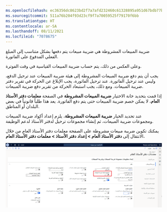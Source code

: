 ```yaml
---
ms.openlocfilehash: ec36356dc8623bd2f7a7afd232460c61328895a951d67bdb77b468ebf72d558b
ms.sourcegitcommit: 511a76b204f93d23cf9f7a70059525f79170f6bb
ms.translationtype: HT
ms.contentlocale: ar-SA
ms.lasthandoff: 08/11/2021
ms.locfileid: "7078675"
---
```

ضريبة المبيعات المشروطة هي ضريبة مبيعات يتم دفعها بشكل متناسب إلى المبلغ الفعلي المدفوع على الفاتورة. 

وعلى العكس من ذلك، يتم حساب ضريبة المبيعات القياسية في وقت الفوترة.  

يجب أن يتم دفع ضريبة المبيعات المشروطة إلى هيئة ضريبة المبيعات عند ترحيل الدفع، وليس عند ترحيل الفاتورة. عند ترحيل الفاتورة، يجب الإبلاغ عن الحركة في تقرير دفتر ضريبة المبيعات. ومع ذلك، يجب استبعاد الحركة من تقرير دفع ضريبة المبيعات.

إذا قمت بتحديد خانة الاختيار **ضريبة المبيعات المشروطة** في الصفحة **معلمات دفتر الأستاذ العام**، لا يمكن خصم ضريبة المبيعات حتى يتم دفع الفاتورة. يعد هذا طلباً قانونياً في بعض البلدان أو المناطق.

عند تحديد الخيار **ضريبة المبيعات المشروطة**، يلزم إعداد أكواد ضريبة المبيعات ومجموعات ضريبة المبيعات، ثم إنشاء مجموعات ترحيل لدفتر الأستاذ لدعم الوظيفة.

يمكنك تكوين ضريبة مبيعات مشروطة على الصفحة معلمات دفتر الأستاذ العام من خلال الانتقال إلى **دفتر الأستاذ العام > إعداد دفتر الأستاذ > معلمات دفتر الأستاذ العام.**


[ ![ لقطة شاشة للصفحة "معلمات دفتر الأستاذ العام".](../media/conditional.png) ](../media/conditional.png#lightbox)